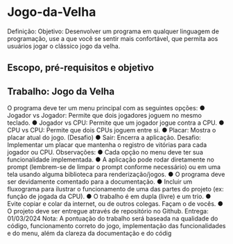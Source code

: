 # Jogo-da-Velha

Definição: Objetivo: Desenvolver um programa em qualquer linguagem de programação, use a que
você se sentir mais confortável, que permita aos usuários jogar o clássico jogo da velha.

## Escopo, pré-requisitos e objetivo
## Trabalho: Jogo da Velha

   O programa deve ter um menu principal com as seguintes opções:
● Jogador vs Jogador: Permite que dois jogadores joguem no mesmo teclado.
● Jogador vs CPU: Permite que um jogador jogue contra a CPU.
● CPU vs CPU: Permite que dois CPUs joguem entre si.
● Placar: Mostra o placar atual do jogo. (Desafio)
● Sair: Encerra a aplicação.
Desafio: Implementar um placar que mantenha o registro de vitórias para cada jogador ou
CPU.
Observações:
● Cada opção no menu deve ter sua funcionalidade implementada.
● A aplicação pode rodar diretamente no prompt (lembrem-se de limpar o prompt
conforme necessário) ou em uma tela usando alguma biblioteca para
renderização/jogos.
● O programa deve ser devidamente comentado para a documentação.
● Incluir um fluxograma para ilustrar o funcionamento de uma das partes do projeto
(ex: função de jogada da CPU).
● O trabalho é em dupla (livre) e um trio.
● Evite copiar e colar da internet, ou de outros colegas. Façam o de vocês.
● O projeto deve ser entregue através de repositório no Github.
Entrega: 01/03/2024
Nota: A pontuação do trabalho será baseada na qualidade do código, funcionamento
correto do jogo, implementação das funcionalidades e do menu, além da clareza da
documentação e do códig

